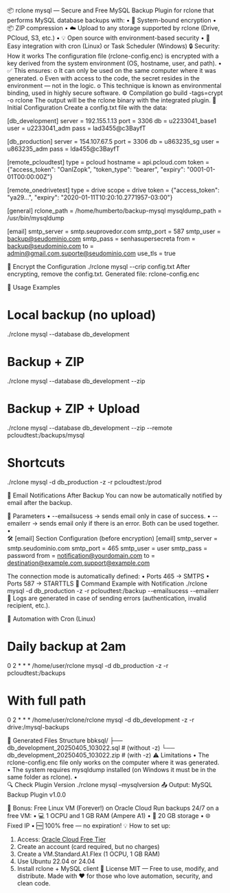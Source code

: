 📦 rclone mysql — Secure and Free MySQL Backup
Plugin for rclone that performs MySQL database backups with:
•	🔐 System-bound encryption
•	📦 ZIP compression
•	☁️ Upload to any storage supported by rclone (Drive, PCloud, S3, etc.)
•	💡 Open source with environment-based security
•	📅 Easy integration with cron (Linux) or Task Scheduler (Windows)
🔒 Security: How it works The configuration file (rclone-config.enc) is encrypted with a key derived from the system environment (OS, hostname, user, and path).
•	✅ This ensures:
o	It can only be used on the same computer where it was generated.
o	Even with access to the code, the secret resides in the environment — not in the logic.
o	This technique is known as environmental binding, used in highly secure software.
⚙️ Compilation
go build -tags=crypt -o rclone
The output will be the rclone binary with the integrated plugin.
🧾 Initial Configuration Create a config.txt file with the data:

[db_development]
server = 192.155.1.13
port = 3306
db = u2233041_base1
user = u2233041_adm
pass = lad3455@c3BayfT

[db_production]
server = 154.107.67.5
port = 3306
db = u863235_sg
user = u863235_adm
pass = lda455@c3BayfT

[remote_pcloudtest]
type = pcloud
hostname = api.pcloud.com
token = {"access_token": "OanIZopk", "token_type": "bearer", "expiry": "0001-01-01T00:00:00Z"}

[remote_onedrivetest]
type = drive
scope = drive
token = {"access_token": "ya29...", "expiry": "2020-01-11T10:20:10.2771957-03:00"}

[general]
rclone_path = /home/humberto/backup-mysql
mysqldump_path = /usr/bin/mysqldump

[email]
smtp_server = smtp.seuprovedor.com
smtp_port = 587
smtp_user = backup@seudominio.com
smtp_pass = senhasupersecreta
from = backup@seudominio.com
to = admin@gmail.com,suporte@seudominio.com
use_tls = true

🔐 Encrypt the Configuration
./rclone mysql --crip config.txt
After encrypting, remove the config.txt. Generated file: rclone-config.enc

🚀 Usage Examples

# Local backup (no upload)
./rclone mysql --database db_development

# Backup + ZIP
./rclone mysql --database db_development --zip

# Backup + ZIP + Upload
./rclone mysql --database db_development --zip --remote pcloudtest:/backups/mysql

# Shortcuts
./rclone mysql -d db_production -z -r pcloudtest:/prod

📧 Email Notifications After Backup You can now be automatically notified by email after the backup.

🔧 Parameters
•	--emailsucess → sends email only in case of success.
•	--emailerr → sends email only if there is an error. Both can be used together.
•	
🛠️ [email] Section Configuration (before encryption)
[email]
smtp_server = smtp.seudominio.com
smtp_port = 465
smtp_user = user
smtp_pass = password
from = notification@yourdomain.com
to = destination@example.com,support@example.com

The connection mode is automatically defined:
•	Ports 465 → SMTPS
•	Ports 587 → STARTTLS
📎 Command Example with Notification
./rclone mysql -d db_production -z -r pcloudtest:/backup --emailsucess --emailerr
📌 Logs are generated in case of sending errors (authentication, invalid recipient, etc.).



📅 Automation with Cron (Linux)
# Daily backup at 2am
0 2 * * * /home/user/rclone mysql -d db_production -z -r pcloudtest:/backups

# With full path
0 2 * * * /home/user/rclone/rclone mysql -d db_development -z -r drive:/mysql-backups

📁 Generated Files Structure
bbksql/
├── db_development_20250405_103022.sql    # (without -z)
└── db_development_20250405_103022.zip    # (with -z)
⚠️ Limitations
•	The rclone-config.enc file only works on the computer where it was generated.
•	The system requires mysqldump installed (on Windows it must be in the same folder as rclone).
•	
🔍 Check Plugin Version
./rclone mysql –mysqlversion
📤 Output: MySQL Backup Plugin v1.0.0

🎁 Bonus: Free Linux VM (Forever!) on Oracle Cloud Run backups 24/7 on a free VM:
•	💻 1 OCPU and 1 GB RAM (Ampere A1)
•	💾 20 GB storage
•	🌐 Fixed IP
•	🆓 100% free — no expiration!
💡 How to set up:
1.	Access: [Oracle Cloud Free Tier](https://www.oracle.com/cloud/free/)
2.	Create an account (card required, but no charges)
3.	Create a VM.Standard.A1.Flex (1 OCPU, 1 GB RAM)
4.	Use Ubuntu 22.04 or 24.04
5.	Install rclone + MySQL client
📜 License MIT — Free to use, modify, and distribute.
Made with ❤️ for those who love automation, security, and clean code.

